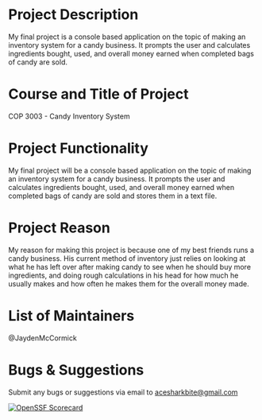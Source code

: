 # Project Description
My final project is a console based application on the topic of making an inventory system for a candy business. It prompts the user and calculates ingredients bought, used, and overall money earned when completed bags of candy are sold.

# Course and Title of Project
COP 3003 - Candy Inventory System

# Project Functionality
My final project will be a console based application on the topic of making an inventory system for a candy business. It prompts the user and calculates ingredients bought, used, and overall money earned when completed bags of candy are sold and stores them in a text file.

# Project Reason
My reason for making this project is because one of my best friends runs a candy business. His current method of inventory just relies on looking at what he has left over after making candy to see when he should buy more ingredients, and doing rough calculations in his head for how much he usually makes and how often he makes them for the overall money made.

# List of Maintainers
@JaydenMcCormick

# Bugs & Suggestions
Submit any bugs or suggestions via email to acesharkbite@gmail.com

[![OpenSSF Scorecard](https://api.securityscorecards.dev/projects/github.com/JaydenMcCormick/COP3003-Final-Project/badge)](https://securityscorecards.dev/viewer/?uri=github.com/JaydenMcCormick/COP3003-Final-Project)


